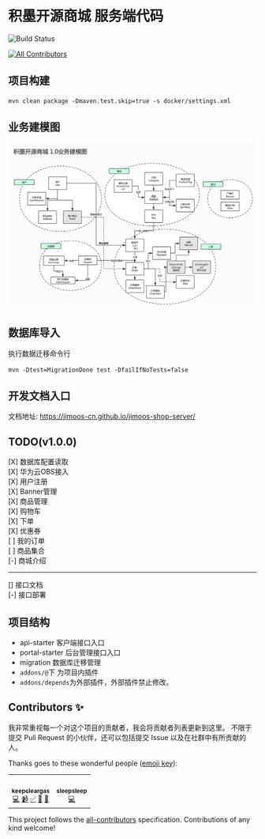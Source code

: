 # 积墨开源商城 服务端代码

![Build Status](https://github.com/jimoos-cn/jimoos-shop-server/workflows/Java%20CI%20with%20Maven/badge.svg)
<!-- ALL-CONTRIBUTORS-BADGE:START - Do not remove or modify this section -->
[![All Contributors](https://img.shields.io/badge/all_contributors-2-orange.svg?style=flat-square)](#contributors-)
<!-- ALL-CONTRIBUTORS-BADGE:END -->
## 项目构建

`mvn clean package -Dmaven.test.skip=true -s docker/settings.xml`

## 业务建模图

![业务建模图](docs/_media/model.jpg)

## 数据库导入

执行数据迁移命令行

`mvn -Dtest=MigrationDone test -DfailIfNoTests=false`

## 开发文档入口

文档地址: https://jimoos-cn.github.io/jimoos-shop-server/

## TODO(v1.0.0)

[X] 数据库配置读取     
[X] 华为云OBS接入    
[X] 用户注册    
[X] Banner管理    
[X] 商品管理    
[X] 购物车     
[X] 下单      
[X] 优惠券     
[ ] 我的订单    
[ ] 商品集合  
[-] 商城介绍


----
[] 接口文档  
[-] 接口部署

## 项目结构

- api-starter 客户端接口入口
- portal-starter 后台管理接口入口
- migration 数据库迁移管理
- `addons/@`下 为项目内插件
- `addons/depends`为外部插件，外部插件禁止修改。

## Contributors ✨

我非常重视每一个对这个项目的贡献者，我会将贡献者列表更新到这里。
不限于提交 Pull Request 的小伙伴，还可以包括提交 Issue 以及在社群中有所贡献的人。

Thanks goes to these wonderful people ([emoji key](https://allcontributors.org/docs/en/emoji-key)):

<!-- ALL-CONTRIBUTORS-LIST:START - Do not remove or modify this section -->
<!-- prettier-ignore-start -->
<!-- markdownlint-disable -->
<table>
  <tr>
    <td align="center"><a href="https://github.com/keepcleargas"><img src="https://avatars.githubusercontent.com/u/1215177?v=4?s=50" width="50px;" alt=""/><br /><sub><b>keepcleargas</b></sub></a><br /><a href="https://github.com/jimoos/jimoos-shop-server/commits?author=keepcleargas" title="Code">💻</a> <a href="#video-keepcleargas" title="Videos">📹</a> <a href="#tutorial-keepcleargas" title="Tutorials">✅</a> <a href="#ideas-keepcleargas" title="Ideas, Planning, & Feedback">🤔</a> <a href="#maintenance-keepcleargas" title="Maintenance">🚧</a></td>
    <td align="center"><a href="https://github.com/suao123"><img src="https://avatars.githubusercontent.com/u/36814429?v=4?s=50" width="50px;" alt=""/><br /><sub><b>sleepsleep</b></sub></a><br /><a href="https://github.com/jimoos/jimoos-shop-server/commits?author=suao123" title="Code">💻</a></td>
  </tr>
</table>

<!-- markdownlint-restore -->
<!-- prettier-ignore-end -->

<!-- ALL-CONTRIBUTORS-LIST:END -->

This project follows the [all-contributors](https://github.com/all-contributors/all-contributors) specification. Contributions of any kind welcome!